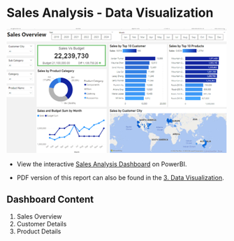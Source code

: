 # Sales Analysis - Data Visualization

![image](Sales_Overview.png)

* View the interactive [Sales Analysis Dashboard](https://app.powerbi.com/view?r=eyJrIjoiNGM2NTQyNjktODE5YS00NmIxLWJjYjItZmE3OTlhM2EzYzk2IiwidCI6ImQxNzU2NzliLWFjZDMtNDY0NC1iZTgyLWFmMDQxOTgyOTc3YSIsImMiOjZ9&pageName=ReportSection) on PowerBI.

* PDF version of this report can also be found in the [3. Data Visualization](https://github.com/natalieng348/Sales_Analysis_Project/tree/main/3.%20Data%20Visualization). 


## Dashboard Content

1. Sales Overview
2. Customer Details
3. Product Details
